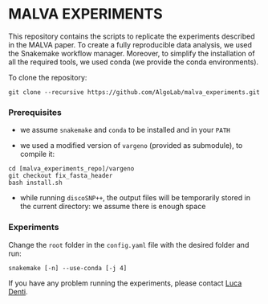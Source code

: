 # MALVA EXPERIMENTS

This repository contains the scripts to replicate the experiments
described in the MALVA paper.  To create a fully reproducible data
analysis, we used the Snakemake workflow manager.  Moreover, to
simplify the installation of all the required tools, we used conda (we
provide the conda environments).

To clone the repository:
```
git clone --recursive https://github.com/AlgoLab/malva_experiments.git
```

### Prerequisites

- we assume `snakemake` and `conda` to be installed and in your `PATH`

- we used a modified version of `vargeno` (provided as submodule), to
  compile it:
```
cd [malva_experiments_repo]/vargeno
git checkout fix_fasta_header
bash install.sh
```

- while running `discoSNP++`, the output files will be temporarily
  stored in the current directory: we assume there is enough space


### Experiments

Change the `root` folder in the `config.yaml` file with the desired
folder and run:
```
snakemake [-n] --use-conda [-j 4]
```

If you have any problem running the experiments, please contact [Luca
Denti](https://github.com/ldenti).
